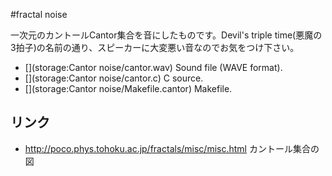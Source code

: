 #fractal noise





一次元のカントールCantor集合を音にしたものです。Devil's triple time(悪魔の3拍子)の名前の通り、スピーカーに大変悪い音なのでお気をつけ下さい。



* [](storage:Cantor noise/cantor.wav) Sound file (WAVE format).
* [](storage:Cantor noise/cantor.c) C source.
* [](storage:Cantor noise/Makefile.cantor) Makefile.



## リンク

* http://poco.phys.tohoku.ac.jp/fractals/misc/misc.html カントール集合の図


